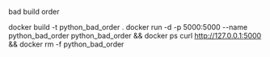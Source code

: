 bad build order

docker build -t python_bad_order .
docker run -d -p 5000:5000 --name python_bad_order python_bad_order && docker ps
curl http://127.0.0.1:5000 && docker rm -f python_bad_order
